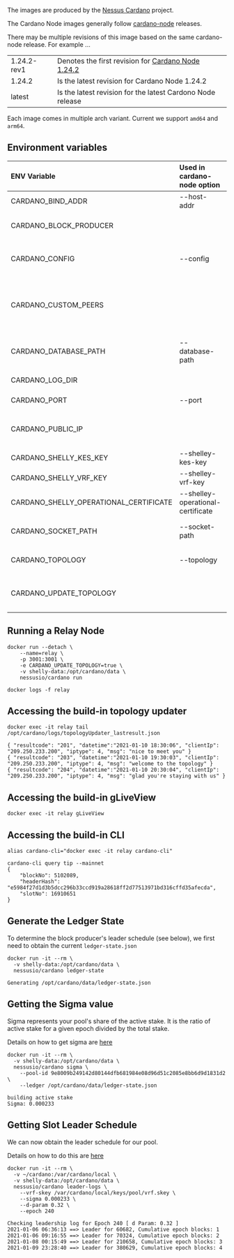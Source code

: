 
The images are produced by the [Nessus Cardano](https://github.com/tdiesler/nessus-cardano) project.

The Cardano Node images generally follow [cardano-node](https://github.com/input-output-hk/cardano-node) releases.

There may be multiple revisions of this image based on the same cardano-node release. For example ...

|              |                                                                                                                           |
|:-------------|:--------------------------------------------------------------------------------------------------------------------------|
| 1.24.2-rev1  | Denotes the first revision for [Cardano Node 1.24.2](https://github.com/input-output-hk/cardano-node/releases/tag/1.24.2) |
| 1.24.2       | Is the latest revision for Cardano Node 1.24.2 |
| latest       | Is the latest revision for the latest Cardono Node release |

Each image comes in multiple arch variant. Current we support `amd64` and `arm64`.

## Environment variables


| ENV Variable                           | Used in cardano-node option       |                                                     |
|:---------------------------------------|:----------------------------------|:----------------------------------------------------|
| CARDANO_BIND_ADDR                      | --host-addr                       | Network bind address                                |
| CARDANO_BLOCK_PRODUCER                 |                                   | Run the node as block producer                      |
| CARDANO_CONFIG                         | --config                          | Path to the node configuration file                 |
| CARDANO_CUSTOM_PEERS                   |                                   | List of custom peers added by the topology updater  |
| CARDANO_DATABASE_PATH                  | --database-path                   | Directory where the state is stored                 |
| CARDANO_LOG_DIR                        |                                   | Path to the log directory                           |
| CARDANO_PORT                           | --port                            | The port number                                     |
| CARDANO_PUBLIC_IP                      |                                   | Public IP used by the topology updater              |
| CARDANO_SHELLY_KES_KEY                 | --shelley-kes-key                 | Path to the KES key file                            |
| CARDANO_SHELLY_VRF_KEY                 | --shelley-vrf-key                 | Path to the VRF key file                            |
| CARDANO_SHELLY_OPERATIONAL_CERTIFICATE | --shelley-operational-certificate | Path to the operational certificate                 |
| CARDANO_SOCKET_PATH                    | --socket-path                     | Path to a cardano-node socket                       |
| CARDANO_TOPOLOGY                       | --topology                        | Path to a file describing the topology              |
| CARDANO_UPDATE_TOPOLOGY                |                                   | Enable the built-in topology updater                |

## Running a Relay Node

```
docker run --detach \
    --name=relay \
    -p 3001:3001 \
    -e CARDANO_UPDATE_TOPOLOGY=true \
    -v shelly-data:/opt/cardano/data \
    nessusio/cardano run

docker logs -f relay
```

## Accessing the build-in topology updater

```
docker exec -it relay tail /opt/cardano/logs/topologyUpdater_lastresult.json

{ "resultcode": "201", "datetime":"2021-01-10 18:30:06", "clientIp": "209.250.233.200", "iptype": 4, "msg": "nice to meet you" }
{ "resultcode": "203", "datetime":"2021-01-10 19:30:03", "clientIp": "209.250.233.200", "iptype": 4, "msg": "welcome to the topology" }
{ "resultcode": "204", "datetime":"2021-01-10 20:30:04", "clientIp": "209.250.233.200", "iptype": 4, "msg": "glad you're staying with us" }
```

## Accessing the build-in gLiveView

```
docker exec -it relay gLiveView
```

## Accessing the build-in CLI

```
alias cardano-cli="docker exec -it relay cardano-cli"

cardano-cli query tip --mainnet
{
    "blockNo": 5102089,
    "headerHash": "e5984f27d1d3b5dcc296b33ccd919a28618ff2d77513971bd316cffd35afecda",
    "slotNo": 16910651
}
```

## Generate the Ledger State

To determine the block producer's leader schedule (see below), we first need to obtain the current `ledger-state.json`

```
docker run -it --rm \
  -v shelly-data:/opt/cardano/data \
  nessusio/cardano ledger-state

Generating /opt/cardano/data/ledger-state.json
```

## Getting the Sigma value

Sigma represents your pool's share of the active stake. 
It is the ratio of active stake for a given epoch divided by the total stake.

Details on how to get sigma are [here](https://github.com/papacarp/pooltool.io/tree/master/leaderLogs#getsigmapy-details)

```
docker run -it --rm \
  -v shelly-data:/opt/cardano/data \
  nessusio/cardano sigma \
    --pool-id 9e8009b249142d80144dfb681984e08d96d51c2085e8bb6d9d1831d2 \
    --ledger /opt/cardano/data/ledger-state.json

building active stake
Sigma: 0.000233
```

## Getting Slot Leader Schedule

We can now obtain the leader schedule for our pool.

Details on how to do this are [here](https://github.com/papacarp/pooltool.io/tree/master/leaderLogs#leaderlogspy-details)

```
docker run -it --rm \
  -v ~/cardano:/var/cardano/local \
  -v shelly-data:/opt/cardano/data \
  nessusio/cardano leader-logs \
    --vrf-skey /var/cardano/local/keys/pool/vrf.skey \
    --sigma 0.000233 \
    --d-param 0.32 \
    --epoch 240

Checking leadership log for Epoch 240 [ d Param: 0.32 ]
2021-01-06 06:36:13 ==> Leader for 60682, Cumulative epoch blocks: 1
2021-01-06 09:16:55 ==> Leader for 70324, Cumulative epoch blocks: 2
2021-01-08 00:15:49 ==> Leader for 210658, Cumulative epoch blocks: 3
2021-01-09 23:28:40 ==> Leader for 380629, Cumulative epoch blocks: 4
```
